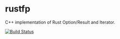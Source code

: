 # rustfp
C++ implementation of Rust Option/Result and Iterator.

[![Build Status](https://travis-ci.org/guangie88/rustfp.svg?branch=master)](https://travis-ci.org/guangie88/rustfp)
